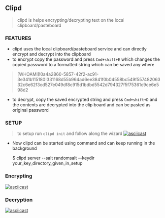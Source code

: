 ## Clipd

> clipd is helps encrypting/decrypting text on the local clipboard/pasteboard

### FEATURES
- clipd uses the local clipboard/pasteboard service and can directly encrypt and decrypt into the clipboard
- to encrypt copy the password and press `Cmd+shift+E` which changes the copied password to a formatted string which can be saved any where
> [WHOAMI]!0a4a2860-5857-42f2-ac91-3e341b115180!331168d55b964ad6ee3841f0b04558bc549f55748206332c6e62f3cd527e049df8c915d1bdbd5542d794327f5f75361c9ce6e598d2
- to decrypt, copy the saved encrypted string and press `Cmd+shift+D` and the contents are decrypted into the clip board and can be pasted as original password
### SETUP
> to setup run `clipd init` and follow along the wizard
[![asciicast](https://asciinema.org/a/WQusPav0PftLUEAxBBGLRwkwk.svg)](https://asciinema.org/a/WQusPav0PftLUEAxBBGLRwkwk)
- Now clipd can be started using command and can keep running in the background

  $ clipd  server --salt randomsalt --keydir your_key_directory_given_in_setup

### Encrypting
[![asciicast](https://asciinema.org/a/XnQM0XH4gbc2XyFrAOUjlW9Wm.svg)](https://asciinema.org/a/XnQM0XH4gbc2XyFrAOUjlW9Wm)

### Decryption
[![asciicast](https://asciinema.org/a/7Hlj68zSAz9s1sxYUUtDr9BbW.svg)](https://asciinema.org/a/7Hlj68zSAz9s1sxYUUtDr9BbW)
